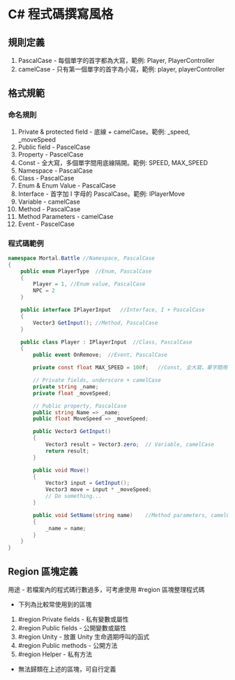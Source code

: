 # C# 程式碼撰寫風格

## 規則定義
1. PascalCase - 每個單字的首字都為大寫，範例: Player, PlayerController
2. camelCase - 只有第一個單字的首字為小寫，範例: player, playerController

## 格式規範

### 命名規則

1. Private & protected field - 底線 + camelCase。範例: _speed, _moveSpeed 
2. Public field - PascelCase
3. Property - PascelCase
4. Const - 全大寫，多個單字間用底線隔開。範例: SPEED, MAX_SPEED
5. Namespace - PascalCase
6. Class - PascalCase
7. Enum & Enum Value - PascalCase
8.  Interface - 首字加 I 字母的 PascalCase。範例: IPlayerMove
9.  Variable - camelCase
10. Method - PascalCase
11. Method Parameters - camelCase
12. Event - PascelCase


### 程式碼範例

```csharp
namespace Mortal.Battle //Namespace, PascalCase
{
    public enum PlayerType  //Enum, PascalCase
    {
        Player = 1, //Enum value, PascalCase
        NPC = 2
    }

    public interface IPlayerInput   //Interface, I + PascalCase
    {
        Vector3 GetInput(); //Method, PascalCase
    }

    public class Player : IPlayerInput  //Class, PascalCase
    {
        public event OnRemove;  //Event, PascalCase

        private const float MAX_SPEED = 100f;   //Const, 全大寫，單字間用底線隔開

        // Private fields, underscore + camelCase
        private string _name;   
        private float _moveSpeed;

        // Public property, PascalCase
        public string Name => _name;
        public float MoveSpeed => _moveSpeed;

        public Vector3 GetInput()
        {
            Vector3 result = Vector3.zero;  // Variable, camelCase
            return result;
        }

        public void Move()
        {
            Vector3 input = GetInput();
            Vector3 move = input * _moveSpeed;
            // Do something...
        }

        public void SetName(string name)    //Method parameters, camelCase
        {
            _name = name;
        }
    }
}
```


## Region 區塊定義

用途 - 若檔案內的程式碼行數過多，可考慮使用 #region 區塊整理程式碼

- 下列為比較常使用到的區塊

1. #region Private fields - 私有變數或屬性
2. #region Public fields - 公開變數或屬性
3. #region Unity - 放置 Unity 生命週期呼叫的函式
4. #region Public methods - 公開方法
5. #region Helper - 私有方法
   
- 無法歸類在上述的區塊，可自行定義
